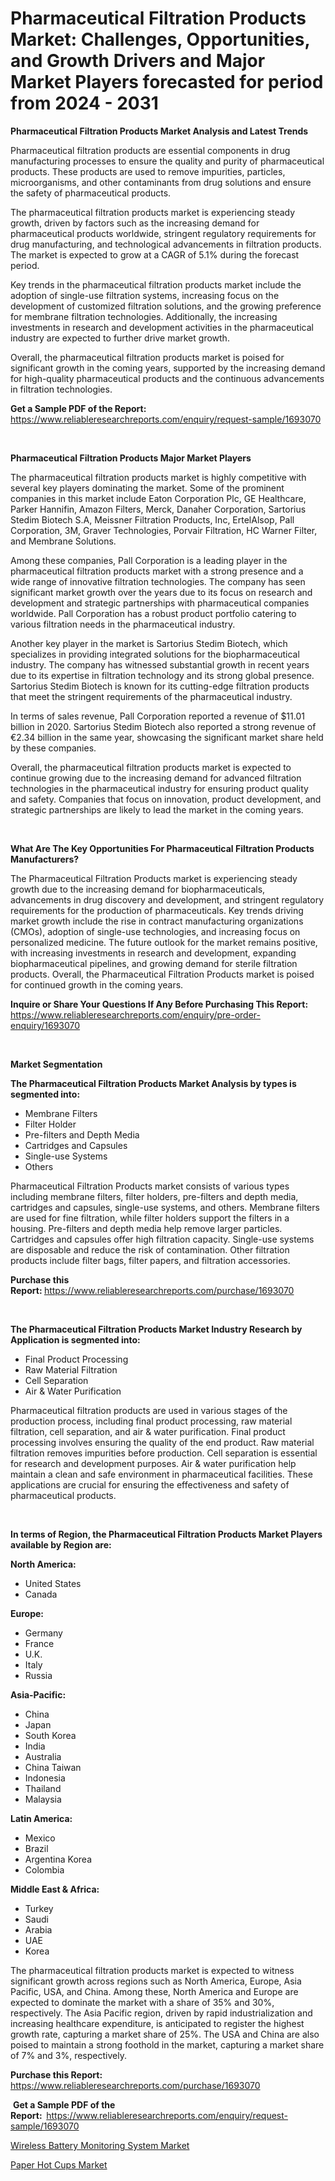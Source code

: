 <p><h1>Pharmaceutical Filtration Products Market: Challenges, Opportunities, and Growth Drivers and Major Market Players forecasted for period from 2024 - 2031</h1></p><p><strong>Pharmaceutical Filtration Products Market Analysis and Latest Trends</strong></p>
<p><p>Pharmaceutical filtration products are essential components in drug manufacturing processes to ensure the quality and purity of pharmaceutical products. These products are used to remove impurities, particles, microorganisms, and other contaminants from drug solutions and ensure the safety of pharmaceutical products.</p><p>The pharmaceutical filtration products market is experiencing steady growth, driven by factors such as the increasing demand for pharmaceutical products worldwide, stringent regulatory requirements for drug manufacturing, and technological advancements in filtration products. The market is expected to grow at a CAGR of 5.1% during the forecast period.</p><p>Key trends in the pharmaceutical filtration products market include the adoption of single-use filtration systems, increasing focus on the development of customized filtration solutions, and the growing preference for membrane filtration technologies. Additionally, the increasing investments in research and development activities in the pharmaceutical industry are expected to further drive market growth.</p><p>Overall, the pharmaceutical filtration products market is poised for significant growth in the coming years, supported by the increasing demand for high-quality pharmaceutical products and the continuous advancements in filtration technologies.</p></p>
<p><strong>Get a Sample PDF of the Report:&nbsp;</strong> <a href="https://www.reliableresearchreports.com/enquiry/request-sample/1693070">https://www.reliableresearchreports.com/enquiry/request-sample/1693070</a></p>
<p>&nbsp;</p>
<p><strong>Pharmaceutical Filtration Products Major Market Players</strong></p>
<p><p>The pharmaceutical filtration products market is highly competitive with several key players dominating the market. Some of the prominent companies in this market include Eaton Corporation Plc, GE Healthcare, Parker Hannifin, Amazon Filters, Merck, Danaher Corporation, Sartorius Stedim Biotech S.A, Meissner Filtration Products, Inc, ErtelAlsop, Pall Corporation, 3M, Graver Technologies, Porvair Filtration, HC Warner Filter, and Membrane Solutions.</p><p>Among these companies, Pall Corporation is a leading player in the pharmaceutical filtration products market with a strong presence and a wide range of innovative filtration technologies. The company has seen significant market growth over the years due to its focus on research and development and strategic partnerships with pharmaceutical companies worldwide. Pall Corporation has a robust product portfolio catering to various filtration needs in the pharmaceutical industry.</p><p>Another key player in the market is Sartorius Stedim Biotech, which specializes in providing integrated solutions for the biopharmaceutical industry. The company has witnessed substantial growth in recent years due to its expertise in filtration technology and its strong global presence. Sartorius Stedim Biotech is known for its cutting-edge filtration products that meet the stringent requirements of the pharmaceutical industry.</p><p>In terms of sales revenue, Pall Corporation reported a revenue of $11.01 billion in 2020. Sartorius Stedim Biotech also reported a strong revenue of €2.34 billion in the same year, showcasing the significant market share held by these companies.</p><p>Overall, the pharmaceutical filtration products market is expected to continue growing due to the increasing demand for advanced filtration technologies in the pharmaceutical industry for ensuring product quality and safety. Companies that focus on innovation, product development, and strategic partnerships are likely to lead the market in the coming years.</p></p>
<p>&nbsp;</p>
<p><strong>What Are The Key Opportunities For Pharmaceutical Filtration Products Manufacturers?</strong></p>
<p><p>The Pharmaceutical Filtration Products market is experiencing steady growth due to the increasing demand for biopharmaceuticals, advancements in drug discovery and development, and stringent regulatory requirements for the production of pharmaceuticals. Key trends driving market growth include the rise in contract manufacturing organizations (CMOs), adoption of single-use technologies, and increasing focus on personalized medicine. The future outlook for the market remains positive, with increasing investments in research and development, expanding biopharmaceutical pipelines, and growing demand for sterile filtration products. Overall, the Pharmaceutical Filtration Products market is poised for continued growth in the coming years.</p></p>
<p><strong>Inquire or Share Your Questions If Any Before Purchasing This Report:</strong> <a href="https://www.reliableresearchreports.com/enquiry/pre-order-enquiry/1693070">https://www.reliableresearchreports.com/enquiry/pre-order-enquiry/1693070</a></p>
<p>&nbsp;</p>
<p><strong>Market Segmentation</strong></p>
<p><strong>The Pharmaceutical Filtration Products Market Analysis by types is segmented into:</strong></p>
<p><ul><li>Membrane Filters</li><li>Filter Holder</li><li>Pre-filters and Depth Media</li><li>Cartridges and Capsules</li><li>Single-use Systems</li><li>Others</li></ul></p>
<p><p>Pharmaceutical Filtration Products market consists of various types including membrane filters, filter holders, pre-filters and depth media, cartridges and capsules, single-use systems, and others. Membrane filters are used for fine filtration, while filter holders support the filters in a housing. Pre-filters and depth media help remove larger particles. Cartridges and capsules offer high filtration capacity. Single-use systems are disposable and reduce the risk of contamination. Other filtration products include filter bags, filter papers, and filtration accessories.</p></p>
<p><strong>Purchase this Report:&nbsp;</strong><a href="https://www.reliableresearchreports.com/purchase/1693070">https://www.reliableresearchreports.com/purchase/1693070</a></p>
<p>&nbsp;</p>
<p><strong>The Pharmaceutical Filtration Products Market Industry Research by Application is segmented into:</strong></p>
<p><ul><li>Final Product Processing</li><li>Raw Material Filtration</li><li>Cell Separation</li><li>Air & Water Purification</li></ul></p>
<p><p>Pharmaceutical filtration products are used in various stages of the production process, including final product processing, raw material filtration, cell separation, and air & water purification. Final product processing involves ensuring the quality of the end product. Raw material filtration removes impurities before production. Cell separation is essential for research and development purposes. Air & water purification help maintain a clean and safe environment in pharmaceutical facilities. These applications are crucial for ensuring the effectiveness and safety of pharmaceutical products.</p></p>
<p>&nbsp;</p>
<p><strong>In terms of Region, the Pharmaceutical Filtration Products Market Players available by Region are:</strong></p>
<p>
    <p> <strong> North America: </strong>
        <ul>
            <li>United States</li>
            <li>Canada</li>
        </ul>
        </p> 
    <p> <strong> Europe: </strong>
        <ul>
            <li>Germany</li>
            <li>France</li>
            <li>U.K.</li>
            <li>Italy</li>
            <li>Russia</li>
        </ul>
        </p> 
    <p> <strong> Asia-Pacific: </strong>
        <ul>
            <li>China</li>
            <li>Japan</li>
            <li>South Korea</li>
            <li>India</li>
            <li>Australia</li>
            <li>China Taiwan</li>
            <li>Indonesia</li>
            <li>Thailand</li>
            <li>Malaysia</li>
        </ul>
        </p> 
    <p> <strong> Latin America: </strong>
        <ul>
            <li>Mexico</li>
            <li>Brazil</li>
            <li>Argentina Korea</li>
            <li>Colombia</li>
        </ul>
        </p> 
    <p> <strong> Middle East & Africa: </strong>
        <ul>
            <li>Turkey</li>
            <li>Saudi</li>
            <li>Arabia</li>
            <li>UAE</li>
            <li>Korea</li>
        </ul>
    </p>
    </p>
<p><p>The pharmaceutical filtration products market is expected to witness significant growth across regions such as North America, Europe, Asia Pacific, USA, and China. Among these, North America and Europe are expected to dominate the market with a share of 35% and 30%, respectively. The Asia Pacific region, driven by rapid industrialization and increasing healthcare expenditure, is anticipated to register the highest growth rate, capturing a market share of 25%. The USA and China are also poised to maintain a strong foothold in the market, capturing a market share of 7% and 3%, respectively.</p></p>
<p><strong>Purchase this Report: </strong><a href="https://www.reliableresearchreports.com/purchase/1693070">https://www.reliableresearchreports.com/purchase/1693070</a></p>
<p>&nbsp;<strong>Get a Sample PDF of the Report:&nbsp;&nbsp;</strong><a href="https://www.reliableresearchreports.com/enquiry/request-sample/1693070">https://www.reliableresearchreports.com/enquiry/request-sample/1693070</a></p>
<p><strong></strong></p>
<p><p><a href="https://issuu.com/reportprime-2/docs/wireless-battery-monitoring-system-market-size-203">Wireless Battery Monitoring System Market</a></p><p><a href="https://issuu.com/reportprime-2/docs/paper-hot-cups-market-size-2030.pptx">Paper Hot Cups Market</a></p></p>